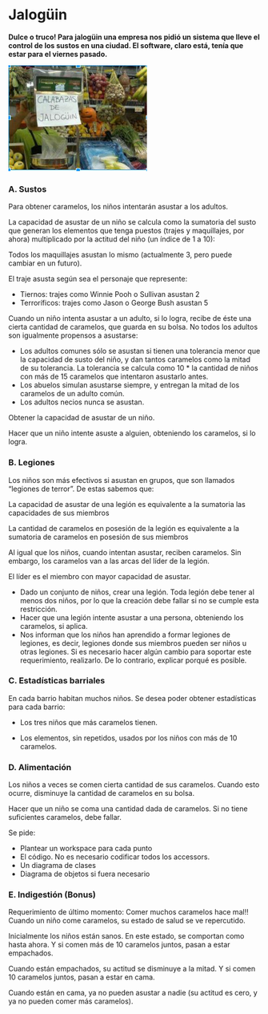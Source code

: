 # Jalogüin

**Dulce o truco! Para jalogüin una empresa nos pidió un sistema que lleve el control de los sustos en una ciudad. El software, claro está, tenía que estar para el viernes pasado.** 

![](calabazas.JPG)
### A. Sustos

Para obtener caramelos, los niños intentarán asustar a los adultos.

La capacidad de asustar de un niño se calcula como la sumatoria del susto que generan los elementos que tenga puestos (trajes y maquillajes, por ahora) multiplicado por la actitud del niño (un índice de 1 a 10):

Todos los maquillajes asustan lo mismo (actualmente 3, pero puede cambiar en un futuro).

El traje asusta según sea el personaje que represente:
 
- Tiernos: trajes como Winnie Pooh o Sullivan asustan 2
- Terroríficos: trajes como Jason o George Bush asustan 5

Cuando un niño intenta asustar a un adulto, si lo logra, recibe de éste una cierta cantidad de caramelos, que guarda en su bolsa. No todos los adultos son igualmente propensos a asustarse:

- Los adultos comunes sólo se asustan si tienen una tolerancia menor que la capacidad de susto del niño, y dan tantos caramelos como la mitad de su tolerancia. La tolerancia se calcula como 10 * la cantidad de niños con más de 15 caramelos que intentaron asustarlo antes.
- Los abuelos simulan asustarse siempre, y entregan la mitad de los caramelos de un adulto común.
- Los adultos necios nunca se asustan.
                                                                                                                                                                                                                                                                                                                                                                                                                                                                                                                                                                                                                                                                                                                                                                                                                                                                                                                                                                                                                                                                                                                                                                                                                                                                                                                                                                                                                                                                                                                                                                                                                                                                                                                                                                                                                                                                                                                                                                                                                                                                                                                                                                                                                                                                                                                                                                                                                                                                                                                                                                                                                                                                                                                                                                                                                                                                                                                                                                                                                                                                                                                                                                                                                                                                                                                                                                                                                                                                                                                                                                                                                                                                                      
Obtener la capacidad de asustar de un niño.

Hacer que un niño intente asuste a alguien, obteniendo los caramelos, si lo logra.

### B. Legiones

Los niños son más efectivos si asustan en grupos, que son llamados “legiones de terror”. De estas sabemos que:

La capacidad de asustar de una legión es equivalente a la sumatoria las capacidades de sus miembros

La cantidad de caramelos en posesión de la legión es equivalente a la sumatoria de caramelos en posesión de sus miembros

Al igual que los niños, cuando intentan asustar, reciben caramelos. Sin embargo, los caramelos van a las arcas del líder de la legión. 

El líder es el miembro con mayor capacidad de asustar. 

- Dado un conjunto de niños, crear una legión. Toda legión debe tener al menos dos niños, por lo que la creación debe fallar si no se cumple esta restricción. 
- Hacer que una legión intente asustar a una persona, obteniendo los caramelos, si aplica. 
- Nos informan que los niños han aprendido a formar legiones de legiones, es decir, legiones donde sus miembros pueden ser niños u otras legiones. Si es necesario hacer algún cambio para soportar este requerimiento, realizarlo. De lo contrario, explicar porqué es posible. 

### C. Estadísticas barriales

En cada barrio habitan muchos niños. Se desea poder obtener estadísticas para cada barrio:

- Los tres niños que más caramelos tienen.

- Los elementos, sin repetidos, usados por los niños con más de 10 caramelos.

### D. Alimentación

Los niños a veces se comen cierta cantidad de sus caramelos. Cuando esto ocurre, disminuye la cantidad de caramelos en su bolsa. 

Hacer que un niño se coma una cantidad dada de caramelos. Si no tiene suficientes caramelos, debe fallar. 

Se pide:
 
- Plantear un workspace para cada punto
- El código. No es necesario codificar todos los accessors. 
- Un diagrama de clases
- Diagrama de objetos si fuera necesario

### E. Indigestión (Bonus)

Requerimiento de último momento: Comer muchos caramelos hace mal!! Cuando un niño come caramelos, su estado de salud se ve repercutido. 

Inicialmente los niños están sanos. En este estado, se comportan como hasta ahora. Y si comen más de 10 caramelos juntos, pasan a estar empachados.

Cuando están empachados, su actitud se disminuye a la mitad. Y si comen 10 caramelos juntos, pasan a estar en cama.

Cuando están en cama, ya no pueden asustar a nadie (su actitud es cero, y ya no pueden comer más caramelos).

